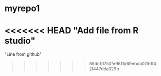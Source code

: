 # myrepo1
<<<<<<< HEAD
"Add file from R studio"
=======
"Line from github"
>>>>>>> 89dc10750fe98f1d69ebda0750f42f447dda029b
